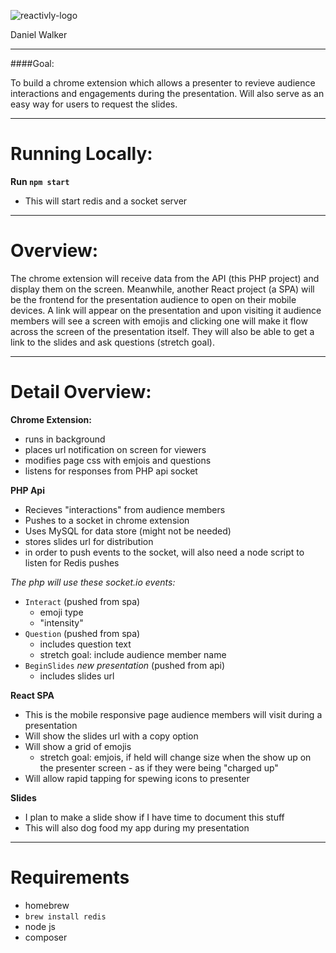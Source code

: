 
![reactivly-logo](https://cloud.githubusercontent.com/assets/15964/23580177/75dfe62e-00ca-11e7-96a2-db29c87529ab.png)

Daniel Walker

------

####Goal:

To build a chrome extension which allows a presenter to revieve audience interactions and engagements during the presentation. Will also serve as an easy way for users to request the slides.

-----

Running Locally:
=====

**Run `npm start`**

- This will start redis and a socket server


-----

Overview:
=====

The chrome extension will receive data from the API (this PHP project) and display them on the screen. Meanwhile, another React project (a SPA) will be the frontend for the presentation audience to open on their mobile devices. A link will appear on the presentation and upon visiting it audience members will see a screen with emojis and clicking one will make it flow across the screen of the presentation itself. They will also be able to get a link to the slides and ask questions (stretch goal).

-----

Detail Overview:
=====

**Chrome Extension:**

- runs in background
- places url notification on screen for viewers
- modifies page css with emjois and questions
- listens for responses from PHP api socket

**PHP Api**

- Recieves "interactions" from audience members
- Pushes to a socket in chrome extension
- Uses MySQL for data store (might not be needed)
- stores slides url for distribution
- in order to push events to the socket, will also need a node script to listen for Redis pushes

_The php will use these socket.io events:_

- `Interact` (pushed from spa)
    - emoji type
    - "intensity"
- `Question` (pushed from spa)
    - includes question text
    - stretch goal: include audience member name
- `BeginSlides` _new presentation_ (pushed from api)
    - includes slides url

**React SPA**

- This is the mobile responsive page audience members will visit during a presentation
- Will show the slides url with a copy option
- Will show a grid of emojis
    - stretch goal: emjois, if held will change size when the show up on the presenter screen - as if they were being "charged up"
- Will allow rapid tapping for spewing icons to presenter

**Slides**

- I plan to make a slide show if I have time to document this stuff
- This will also dog food my app during my presentation

----

Requirements
====

- homebrew
- `brew install redis`
- node js
- composer
